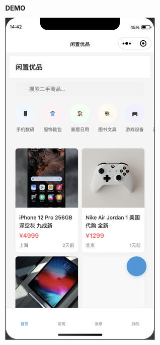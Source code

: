 

## DEMO

![img](https://raw.githubusercontent.com/xli149/Premium-Resale/main/assets/demo/main_page.png)
